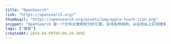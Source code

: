 ```yaml
---
title: "OpenSearch"
link: "https://opensearch.org/"
thumbnail: "https://opensearch.org/assets/img/apple-touch-icon.png"
snippet: "OpenSearch 是一个分布式搜索和分析引擎，支持各种用例，从在网站上实现搜索框到分析安全数据以进行威胁检测。"
tags: ["搜索"]
createdAt: 2024-04-09T05:06:26.309Z
---
```

